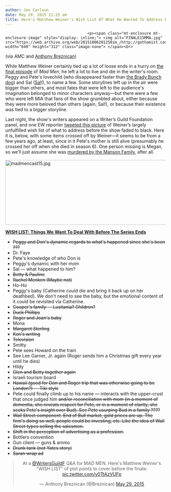 ```yaml
---
author: Jen Carlson
date: May 29, 2015 11:25 am
title: Here's Matthew Weiner's Wish List Of What He Wanted To Address Before Mad Men Ended
---
```


	
										<p><span class="mt-enclosure mt-enclosure-image" style="display: inline;"> <img alt="FINALE15MMA.jpg" src="https://web.archive.org/web/20151006201258im_/http://gothamist.com/attachments/arts_jen/FINALE15MMA.jpg" width="640" height="312" class="image-none"> </span><br>
<span class="photo_caption">(via AMC and <a href="https://web.archive.org/web/20151006201258/https://twitter.com/Breznican/status/604110676538171393">Anthony Breznican</a>)</span></p>

<p>While Matthew Weiner certainly tied up a lot of loose ends in a hurry on <a href="https://web.archive.org/web/20151006201258/http://gothamist.com/2015/05/18/mad_men_finale_om.php">the final episode</a> of <em>Mad Men</em>, he left a lot to live and die in the writer&apos;s room. Peggy and Pete&apos;s lovechild (who disappeared faster than <a href="https://web.archive.org/web/20151006201258/http://bradybunch.wikia.com/wiki/The_Brady_Bunch_pets">the Brady Bunch dog</a>) and Sal (<a href="https://web.archive.org/web/20151006201258/http://gothamist.com/2009/08/19/mad_men_bellhop_talks.php">Sal</a>!), to name a few. Some storylines left up in the air were bigger than others, and most fates that were left to the audience&apos;s imagination belonged to minor characters anyway&#x2014;but there were a few who were left MIA that fans of the show grumbled about, either because they were more beloved than others (again, Sal!), or because their existence was tied to a bigger storyline.</p>

<p>Last night, the show&apos;s writers appeared on a Writer&#x2019;s Guild Foundation panel, and one EW reporter <a href="https://web.archive.org/web/20151006201258/https://twitter.com/Breznican/status/604110676538171393">tweeted this picture</a> of Weiner&#x2019;s largely unfulfilled wish list of what to address before the show faded to black. Here it is, below, with some items crossed off by Weiner&#x2014;it seems to be from a few years ago, at least, since in it Pete&apos;s mother is still alive (presumably he crossed her off when she died in season 6). One person missing is Megan, so we&apos;ll just assume she was <a href="https://web.archive.org/web/20151006201258/http://gothamist.com/2013/05/29/a_mad_men_conspiracy_theory_is_mega.php">murdered by the Manson Family</a>, after all.<br>
 <br>
<span class="mt-enclosure mt-enclosure-image" style="display: inline;"> <img alt="madmencast15.jpg" src="https://web.archive.org/web/20151006201258im_/http://gothamist.com/attachments/arts_jen/madmencast15.jpg" width="640" height="203" class="image-none"> </span></p>

<p><u><strong>WISH LIST: Things We Want To Deal With Before The Series Ends</strong></u></p><ul><li><strike>Peggy and Don&apos;s dynamic regards to what&apos;s happened since she&apos;s been ???</strike><br>
</li><li>Dr. Faye<br>
</li><li>Pete&apos;s knowledge of who Don is<br>
</li><li>Peggy&apos;s dynamic with her mom<br>
</li><li>Sal &#x2014; what happened to him?<br>
</li><li><strike>Betty &amp; Pauline</strike><br>
</li><li><strike>Rachel Menken (Maybe not)</strike><br>
</li><li>Ho-Ho<br>
</li><li>Peggy&apos;s baby (Catherine could die and bring it back up on her deathbed). We don&apos;t need to see the baby, but the emotional content of it could be revisited via Catherine.<br>
</li><li><strike>Cooper&apos;s family &#x2014; Lusitania? Children?</strike><br>
</li><li><strike>Duck Phillips</strike><br>
</li><li><strike>Roger and Joan&apos;s baby</strike><br>
</li><li>Mona<br>
</li><li><strike>Margaret Sterling</strike><br>
</li><li><strike>Ken&apos;s writing</strike><br>
</li><li><strike>Television</strike><br>
</li><li>Smitty<br>
</li><li>Pete sees Howard on the train<br>
</li><li>See Lee Garner, Jr. again (Roger sends him a Christmas gift every year until he dies)<br>
</li><li>Hildy<br>
</li><li><strike>Glen and Betty together again</strike><br>
</li><li>Israeli tourism board<br>
</li><li><strike>Hawaii (good for Don and Roger trip that was otherwise going to be London?) &#x2014; Tiki style</strike><br>
</li><li>Pete could finally climb up to his name &#x2014; interacts with the upper-crust that once judged him <strike>and/or reconciliation with mom (in a moment of dementia, she reveals respect for Pete, or in a moment of clarity, she seeks Pete&apos;s insight over Bud). See Pete usurping Bud in a family ????</strike><br>
</li><li><strike>Wall Street component. End of Bull market, gold prices are up. The firm&apos;s doing so well, people could be investing, etc. Like the idea of Wall Street types selling the salesmen. </strike><br>
</li><li><strike>Shift in the perception of advertising as a profession.</strike><br>
</li><li>Bottlers convention<br>
</li><li>Gun client &#x2014; guns &amp; ammo<br>
</li><li><strike>Drunk tank (not Yates story)</strike><br>
</li><li><strike>Saran wrap ad</strike></li></ul><p></p>

<center><blockquote class="twitter-tweet" lang="en"><p lang="en" dir="ltr">At a <a href="https://web.archive.org/web/20151006201258/https://twitter.com/WritersGuildF">@WritersGuildF</a> Q&amp;A for MAD MEN. Here&apos;s Matthew Weiner&apos;s &quot;WISH LIST&quot; of plot points to cover before the finale: <a href="https://web.archive.org/web/20151006201258/http://t.co/y0TtAzVUFp">pic.twitter.com/y0TtAzVUFp</a></p>&#x2014; Anthony Breznican (@Breznican) <a href="https://web.archive.org/web/20151006201258/https://twitter.com/Breznican/status/604110676538171393">May 29, 2015</a></blockquote>
<script async src="//web.archive.org/web/20151006201258js_/http://platform.twitter.com/widgets.js" charset="utf-8"></script></center>					
										
									
				